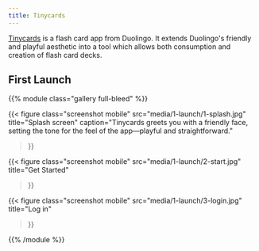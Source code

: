 ```yaml
---
title: Tinycards
---
```


[Tinycards](https://tinycards.duolingo.com) is a flash card app from Duolingo. It extends Duolingo's friendly and playful aesthetic into a tool which allows both consumption and creation of flash card decks.

## First Launch

{{% module class="gallery full-bleed" %}}

{{< figure
  class="screenshot mobile"
  src="media/1-launch/1-splash.jpg"
  title="Splash screen"
  caption="Tinycards greets you with a friendly face, setting the tone for the feel of the app—playful and straightforward."
>}}

{{< figure
  class="screenshot mobile"
  src="media/1-launch/2-start.jpg"
  title="Get Started"
>}}

{{< figure
  class="screenshot mobile"
  src="media/1-launch/3-login.jpg"
  title="Log in"
>}}

{{% /module %}}
